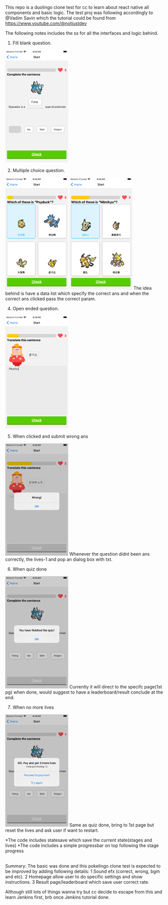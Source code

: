 This repo is a duolingo clone test for cc to learn about react native all components and basic logic.
The test proj was following accordingly to @Vadim Savin which the tutorial could be found from https://www.youtube.com/@notjustdev

The following notes includes the ss for all the interfaces and logic behind. <br>

1. Fill blank question.
<img src="images/ss/1.png" alt="Img1" width="200"/>

2. Multiple choice question.
<img src="images/ss/2.png" alt="Img2" width="200"/>
<img src="images/ss/4.png" alt="Img4" width="200"/>
The idea behind is have a data list which specify the correct ans and when the correct ans clicked pass the correct param. <br>

4. Open ended question.
<img src="images/ss/3.png" alt="Img3" width="200"/>

5. When clicked and submit wrong ans
<img src="images/ss/5.png" alt="Img5" width="200"/>
Whenever the question didnt been ans correctly, the lives-1 and pop an dialog box with txt. <br>

6. When quiz done
<img src="images/ss/6.png" alt="Img6" width="200"/>
Currently it will direct to the specifc page(1st pg) when done, would suggest to have a leaderboard/result conclude at the end.<br>

7. When no more lives
<img src="images/ss/7.png" alt="Img7" width="200"/>
Same as quiz done, bring to 1st page but reset the lives and ask user if want to restart.<br>

*The code includes statesave which save the current state(stages and lives)
*The code includes a simple progressbar on top following the stage progress <br><br>

Summary:
The basic was done and this pokelingo clone test is expected to be improved by adding following details:
1 Sound efx (correct, wrong, bgm and etc).
2 Homepage allow user to do specific settings and show instructions.
3 Result page/leaderboard which save user correct rate.<br>

Although still lots of things wanna try but cc decide to escape from this and learn Jenkins first, brb once Jenkins tutorial done.
